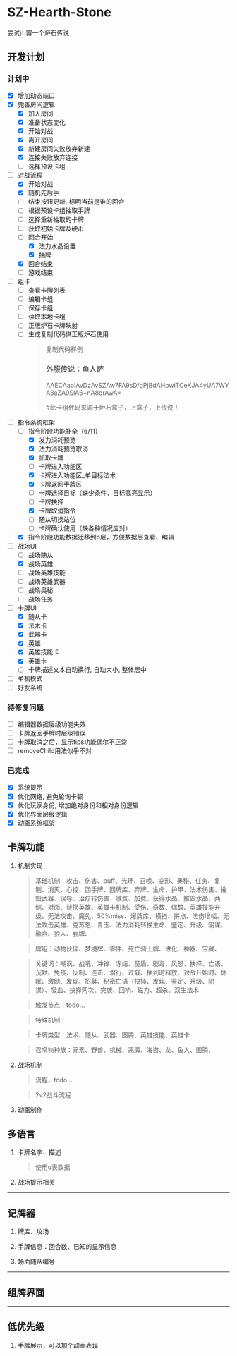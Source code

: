 # SZ-Hearth-Stone
尝试山寨一个炉石传说

## 开发计划

### 计划中
- [x] 增加动态端口
- [x] 完善房间逻辑
  - [x] 加入房间
  - [x] 准备状态变化
  - [x] 开始对战
  - [x] 离开房间
  - [x] 新建房间失败放弃新建
  - [x] 连接失败放弃连接
  - [ ] 选择预设卡组
- [ ] 对战流程
  - [x] 开始对战
  - [x] 随机先后手
  - [ ] 结束按钮更新, 标明当前是谁的回合
  - [ ] 根据预设卡组抽取手牌
  - [ ] 选择重新抽取的卡牌
  - [ ] 获取初始卡牌及硬币
  - [ ] 回合开始
    - [x] 法力水晶设置
    - [x] 抽牌
  - [x] 回合结束
  - [ ] 游戏结束
- [ ] 组卡
  - [ ] 查看卡牌列表
  - [ ] 编辑卡组
  - [ ] 保存卡组
  - [ ] 读取本地卡组
  - [ ] 正版炉石卡牌映射
  - [ ] 生成复制代码供正版炉石使用
    > 复制代码样例
    > ### 外服传说：鱼人萨
    > AAECAaoIAvDzAvSZAw7FA9sD/gPjBdAHpwiTCeKJA4yUA7WYA8aZA9SlA6+nA8qrAwA=
    > 
    > #此卡组代码来源于炉石盒子，上盒子，上传说！
- [ ] 指令系统框架
    - [ ] 指令阶段功能补全（6/11）
        - [x] 发力消耗预览
        - [x] 法力消耗预览取消
        - [x] 抓取卡牌
        - [ ] 卡牌进入功能区
        - [x] 卡牌进入功能区_单目标法术
        - [x] 卡牌返回手牌区
        - [ ] 卡牌选择目标（缺少条件，目标高亮显示）
        - [ ] 卡牌抉择
        - [x] 卡牌取消指令
        - [ ] 随从切换站位
        - [ ] 卡牌确认使用（缺各种情况应对）
    - [x] 指令阶段功能数据迁移到p层，方便数据层查看、编辑
- [ ] 战场UI
    - [ ] 战场随从
    - [x] 战场英雄
    - [ ] 战场英雄技能
    - [ ] 战场英雄武器
    - [ ] 战场奥秘
    - [ ] 战场任务
- [ ] 卡牌UI
    - [x] 随从卡
    - [x] 法术卡
    - [x] 武器卡
    - [x] 英雄
    - [x] 英雄技能卡
    - [x] 英雄卡
    - [ ] 卡牌描述文本自动换行, 自动大小, 整体居中
- [ ] 单机模式
- [ ] 好友系统

### 待修复问题
- [ ] 编辑器数据层级功能失效
- [ ] 卡牌返回手牌时层级错误
- [ ] 卡牌取消之后，显示tips功能偶尔不正常
- [ ] removeChild用法似乎不对

### 已完成
- [x] 系统提示
- [x] 优化网络, 避免轮询卡顿
- [x] 优化玩家身份, 增加绝对身份和相对身份逻辑
- [x] 优化界面层级逻辑
- [x] 动画系统框架

## 卡牌功能
1. 机制实现
    > 基础机制：攻击、伤害、buff、光环、召唤、变形、奥秘、任务、复制、消灭、心控、回手牌、回牌库、弃牌、生命、护甲、法术伤害、摧毁武器、误导、治疗转伤害、减费、加费、获得水晶、摧毁水晶、两侧、对面、替换英雄、英雄卡机制、受伤、奇数、偶数、英雄技能升级、无法攻击、魔免、50%miss、爆牌库、横扫、拼点、法伤增幅、无法攻击英雄、克苏恩、青玉、法力消耗转换生命、鉴定、升级、阴谋、融合、狼人、套牌、

    > 牌组：动物伙伴、梦境牌、零件、死亡骑士牌、进化、神器、宝藏、

    > 关键词：嘲讽、战吼、冲锋、冻结、圣盾、剧毒、风怒、抉择、亡语、沉默、免疫、反制、连击、潜行、过载、抽到时释放、对战开始时、休眠、激励、发现、招募、秘密亡语（抉择、发现、鉴定、升级、阴谋）、吸血、抉择两次、突袭、回响、磁力、超杀、双生法术

    > 触发节点：todo...

    > 特殊机制：

    > 卡牌类型：法术、随从、武器、图腾、英雄技能、英雄卡

    > 召唤物种族：元素、野兽、机械、恶魔、海盗、龙、鱼人、图腾、
2. 战场机制
    > 流程，todo...

    > 2v2战斗流程

3. 动画制作


## 多语言
1. 卡牌名字、描述
    > 使用o表数据

2. 战场提示相关


---
## 记牌器
1. 牌库、坟场

2. 手牌信息：回合数、已知的显示信息

3. 场面随从编号

---
## 组牌界面


---

## 低优先级

1. 手牌展示，可以加个动画表现

